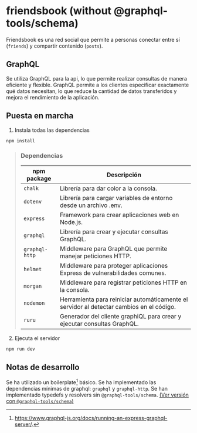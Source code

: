 # friendsbook (without @graphql-tools/schema)

Friendsbook es una red social que permite a personas conectar entre sí (`friends`) y compartir contenido (`posts`).

## GraphQL

Se utiliza GraphQL para la api, lo que permite realizar consultas de manera eficiente y flexible. GraphQL permite a los clientes especificar exactamente qué datos necesitan, lo que reduce la cantidad de datos transferidos y mejora el rendimiento de la aplicación.

## Puesta en marcha

1. Instala todas las dependencias

```bash
npm install
```

> ### Dependencias
>
> | npm package    | Descripción                                                                              |
> | -------------- | ---------------------------------------------------------------------------------------- |
> | `chalk`        | Librería para dar color a la consola.                                                    |
> | `dotenv`       | Librería para cargar variables de entorno desde un archivo .env.                         |
> | `express`      | Framework para crear aplicaciones web en Node.js.                                        |
> | `graphql`      | Librería para crear y ejecutar consultas GraphQL.                                        |
> | `graphql-http` | Middleware para GraphQL que permite manejar peticiones HTTP.                             |
> | `helmet`       | Middleware para proteger aplicaciones Express de vulnerabilidades comunes.               |
> | `morgan`       | Middleware para registrar peticiones HTTP en la consola.                                 |
> | `nodemon`      | Herramienta para reiniciar automáticamente el servidor al detectar cambios en el código. |
> | `ruru`         | Generador del cliente graphiQL para crear y ejecutar consultas GraphQL.                  |

2. Ejecuta el servidor

```bash
npm run dev
```

## Notas de desarrollo

Se ha utilizado un boilerplate[^1] básico.
Se ha implementado las dependencias mínimas de graphql: `graphql` y `graphql-http`.
Se han implementado typedefs y resolvers sin `@graphql-tools/schema`. [(Ver versión con `@graphql-tools/schema`)](https://github.com/yurigo/DSL-2425/tree/master/examples/graphql/graphql-friends-with-tools)

[^1]: https://www.graphql-js.org/docs/running-an-express-graphql-server/.
